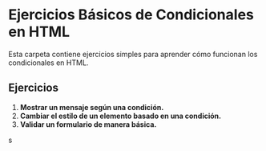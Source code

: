 # Ejercicios Básicos de Condicionales en HTML

Esta carpeta contiene ejercicios simples para aprender cómo funcionan los condicionales en HTML.

## Ejercicios

1. **Mostrar un mensaje según una condición.**
2. **Cambiar el estilo de un elemento basado en una condición.**
3. **Validar un formulario de manera básica.**

s